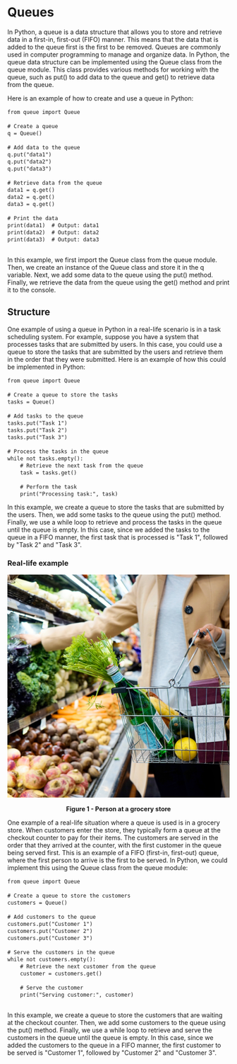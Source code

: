 # Queues

In Python, a queue is a data structure that allows you to store and retrieve data in a first-in, first-out (FIFO) manner. This means that the data that is added to the queue first is the first to be removed. Queues are commonly used in computer programming to manage and organize data. In Python, the queue data structure can be implemented using the Queue class from the queue module. This class provides various methods for working with the queue, such as put() to add data to the queue and get() to retrieve data from the queue. 



Here is an example of how to create and use a queue in Python:

```
from queue import Queue

# Create a queue
q = Queue()

# Add data to the queue
q.put("data1")
q.put("data2")
q.put("data3")

# Retrieve data from the queue
data1 = q.get()
data2 = q.get()
data3 = q.get()

# Print the data
print(data1)  # Output: data1
print(data2)  # Output: data2
print(data3)  # Output: data3


```

In this example, we first import the Queue class from the queue module. Then, we create an instance of the Queue class and store it in the q variable. Next, we add some data to the queue using the put() method. Finally, we retrieve the data from the queue using the get() method and print it to the console.

## Structure

One example of using a queue in Python in a real-life scenario is in a task scheduling system. For example, suppose you have a system that processes tasks that are submitted by users. In this case, you could use a queue to store the tasks that are submitted by the users and retrieve them in the order that they were submitted. Here is an example of how this could be implemented in Python:

```
from queue import Queue

# Create a queue to store the tasks
tasks = Queue()

# Add tasks to the queue
tasks.put("Task 1")
tasks.put("Task 2")
tasks.put("Task 3")

# Process the tasks in the queue
while not tasks.empty():
    # Retrieve the next task from the queue
    task = tasks.get()

    # Perform the task
    print("Processing task:", task)

```

In this example, we create a queue to store the tasks that are submitted by the users. Then, we add some tasks to the queue using the put() method. Finally, we use a while loop to retrieve and process the tasks in the queue until the queue is empty. In this case, since we added the tasks to the queue in a FIFO manner, the first task that is processed is "Task 1", followed by "Task 2" and "Task 3".

### Real-life example

![Figure 1](grocery-store.jpg)
<figcaption align = "center"><b>Figure 1 - Person at a grocery store</b></figcaption>

One example of a real-life situation where a queue is used is in a grocery store. When customers enter the store, they typically form a queue at the checkout counter to pay for their items. The customers are served in the order that they arrived at the counter, with the first customer in the queue being served first. This is an example of a FIFO (first-in, first-out) queue, where the first person to arrive is the first to be served. In Python, we could implement this using the Queue class from the queue module:

```
from queue import Queue

# Create a queue to store the customers
customers = Queue()

# Add customers to the queue
customers.put("Customer 1")
customers.put("Customer 2")
customers.put("Customer 3")

# Serve the customers in the queue
while not customers.empty():
    # Retrieve the next customer from the queue
    customer = customers.get()

    # Serve the customer
    print("Serving customer:", customer)


```

In this example, we create a queue to store the customers that are waiting at the checkout counter. Then, we add some customers to the queue using the put() method. Finally, we use a while loop to retrieve and serve the customers in the queue until the queue is empty. In this case, since we added the customers to the queue in a FIFO manner, the first customer to be served is "Customer 1", followed by "Customer 2" and "Customer 3".